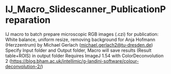 # IJ_Macro_Slidescanner_PublicationPreparation
IJ macro to batch prepare microscopic RGB images (.czi) for publication: White balance, uniform resize, removing background
for Anja Hofmann (Herzzentrum) by Michael Gerlach (michael.gerlach2@tu-dresden.de)
Specify Input folder and Output folder, Macro will save results (Result table+ROIS) in output folder
Requires ImageJ 1.54 with ColorDeconvolution 2 (https://blog.bham.ac.uk/intellimic/g-landini-software/colour-deconvolution-2/)
